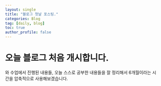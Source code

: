 ```yaml
---
layout: single
title: "블로그 첫날 포스팅."
categories: Blog
tag: [daily, blog]
toc: true
author_profile: false
---
```


# 오늘 블로그 처음 개시합니다.

와
수업에서 진행된 내용들,
오늘 스스로 공부한 내용들을 잘 정리해서
6개월이라는 시간을 압축적으로 사용해보겠습니다.